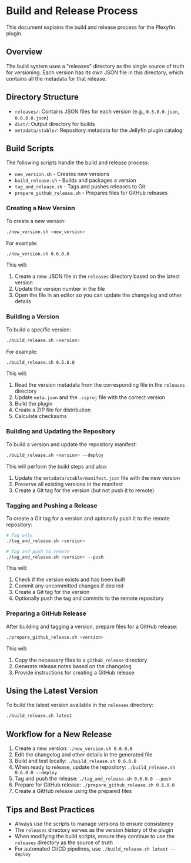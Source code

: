# Build and Release Process

This document explains the build and release process for the Plexyfin plugin.

## Overview

The build system uses a "releases" directory as the single source of truth for versioning. Each version has its own JSON file in this directory, which contains all the metadata for that release.

## Directory Structure

- `releases/`: Contains JSON files for each version (e.g., `0.5.0.0.json`, `0.6.0.0.json`)
- `dist/`: Output directory for builds
- `metadata/stable/`: Repository metadata for the Jellyfin plugin catalog

## Build Scripts

The following scripts handle the build and release process:

- `new_version.sh` - Creates new versions
- `build_release.sh` - Builds and packages a version
- `tag_and_release.sh` - Tags and pushes releases to Git
- `prepare_github_release.sh` - Prepares files for GitHub releases

### Creating a New Version

To create a new version:

```bash
./new_version.sh <new_version>
```

For example:
```bash
./new_version.sh 0.6.0.0
```

This will:
1. Create a new JSON file in the `releases` directory based on the latest version
2. Update the version number in the file
3. Open the file in an editor so you can update the changelog and other details

### Building a Version

To build a specific version:

```bash
./build_release.sh <version>
```

For example:
```bash
./build_release.sh 0.5.0.0
```

This will:
1. Read the version metadata from the corresponding file in the `releases` directory
2. Update `meta.json` and the `.csproj` file with the correct version
3. Build the plugin
4. Create a ZIP file for distribution
5. Calculate checksums

### Building and Updating the Repository

To build a version and update the repository manifest:

```bash
./build_release.sh <version> --deploy
```

This will perform the build steps and also:
1. Update the `metadata/stable/manifest.json` file with the new version
2. Preserve all existing versions in the manifest
3. Create a Git tag for the version (but not push it to remote)

### Tagging and Pushing a Release

To create a Git tag for a version and optionally push it to the remote repository:

```bash
# Tag only
./tag_and_release.sh <version>

# Tag and push to remote
./tag_and_release.sh <version> --push
```

This will:
1. Check if the version exists and has been built
2. Commit any uncommitted changes if desired
3. Create a Git tag for the version
4. Optionally push the tag and commits to the remote repository

### Preparing a GitHub Release

After building and tagging a version, prepare files for a GitHub release:

```bash
./prepare_github_release.sh <version>
```

This will:
1. Copy the necessary files to a `github_release` directory
2. Generate release notes based on the changelog
3. Provide instructions for creating a GitHub release

## Using the Latest Version

To build the latest version available in the `releases` directory:

```bash
./build_release.sh latest
```

## Workflow for a New Release

1. Create a new version: `./new_version.sh 0.6.0.0`
2. Edit the changelog and other details in the generated file
3. Build and test locally: `./build_release.sh 0.6.0.0`
4. When ready to release, update the repository: `./build_release.sh 0.6.0.0 --deploy`
5. Tag and push the release: `./tag_and_release.sh 0.6.0.0 --push`
6. Prepare for GitHub release: `./prepare_github_release.sh 0.6.0.0`
7. Create a GitHub release using the prepared files

## Tips and Best Practices

- Always use the scripts to manage versions to ensure consistency
- The `releases` directory serves as the version history of the plugin
- When modifying the build scripts, ensure they continue to use the `releases` directory as the source of truth
- For automated CI/CD pipelines, use `./build_release.sh latest --deploy`

